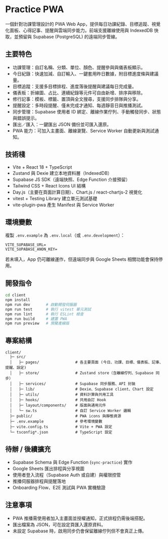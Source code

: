 ﻿# Practice PWA

一個針對功課管理設計的 PWA Web App，提供每日功課紀錄、目標追蹤、視覺化面板、心得記事、提醒與雲端同步能力。前端支援離線使用與 IndexedDB 快取，並預留與 Supabase (PostgreSQL) 的遠端同步管線。

## 主要特色

- 功課管理：自訂名稱、分類、單位、顏色、提醒參與與儀表板顯示。
- 今日紀錄：快速加減、自訂輸入、一鍵套用昨日數據，附目標進度條與建議量。
- 目標追蹤：支援多目標排程、進度落後提醒與建議每日完成量。
- 儀表板：折線圖、占比、連續紀錄等元件可自由新增、排序與移除。
- 修行記事：模板、標籤、置頂與全文搜尋，支援同步排隊與分享。
- 提醒設定：多時段提醒、僅未完成才通知、每週靜音日與推播測試。
- 同步管理：Supabase 使用者 ID 綁定、離線作業佇列、手動觸發同步、狀態與錯誤提示。
- 匯出／匯入：一鍵匯出 JSON 備份並可匯入還原。
- PWA 能力：可加入主畫面、離線瀏覽、Service Worker 自動更新與測試通知。

## 技術棧

- Vite + React 18 + TypeScript
- Zustand 與 Dexie 建立本地資料層（IndexedDB）
- Supabase JS SDK（遠端快照、Edge Function 介接預留）
- Tailwind CSS + React Icons UI 結構
- Day.js（主要在頁面計算日期）、Chart.js / react-chartjs-2 視覺化
- vitest + Testing Library 建立單元測試基礎
- vite-plugin-pwa 產生 Manifest 與 Service Worker

## 環境變數

複製 `.env.example` 為 `.env.local`（或 `.env.development`）：

```
VITE_SUPABASE_URL=
VITE_SUPABASE_ANON_KEY=
```

若未填入，App 仍可離線運作，但遠端同步與 Google Sheets 相關功能會保持停用。

## 開發指令

```bash
cd client
npm install
npm run dev       # 啟動開發伺服器
npm run test      # 執行 vitest 單元測試
npm run lint      # 執行 ESLint 檢查
npm run build     # 建置 PWA
npm run preview   # 預覽產線版
```

## 專案結構

```
client/
  ├─ src/
  │   ├─ pages/                # 各主要頁面 (今日、功課、目標、儀表板、記事、提醒、設定)
  │   ├─ store/                # Zustand store（含離線佇列、Supabase 同步）
  │   ├─ services/             # Supabase 同步服務、API 封裝
  │   ├─ lib/                  # Dexie、Supabase client、Chart 設定
  │   ├─ utils/                # 資料計算與共用工具
  │   ├─ hooks/                # 共用自訂 Hook
  │   ├─ layout/components/    # 版面與通用元件
  │   └─ sw.ts                 # 自訂 Service Worker 邏輯
  ├─ public/                   # PWA icons 與靜態資源
  ├─ .env.example              # 參考環境變數
  ├─ vite.config.ts            # Vite + PWA 設定
  └─ tsconfig*.json            # TypeScript 設定
```

## 待辦 / 後續擴充

- Supabase Schema 與 Edge Function (`sync-practice`) 實作
- Google Sheets 匯出排程與分享視圖
- 使用者登入流程（Supabase Auth 或自建）與權限控管
- 推播伺服器排程與提醒落地
- Onboarding Flow、E2E 測試與 PWA 實機驗證

## 注意事項

- PWA 推播需使用者加入主畫面並授權通知，正式排程仍需後端搭配。
- 匯出檔案為 JSON，可在設定頁匯入還原資料。
- 未設定 Supabase 時，啟用同步仍會保留離線佇列但不會真正上傳。
